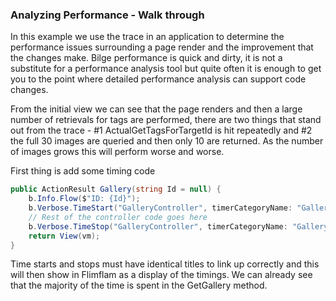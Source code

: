 
### Analyzing Performance  - Walk through

In this example we use the trace in an application to determine the performance issues surrounding a page render and the improvement that the changes make.  Bilge performance is quick and dirty, it is not a substitute for a performance analysis tool but quite often it is enough to get you to the point where detailed performance analysis can support code changes.

From the initial view we can see that the page renders and then a large number of retrievals for tags are performed, there are two things that stand out from the trace - #1 ActualGetTagsForTargetId is hit repeatedly and #2 the full 30 images are queried and then only 10 are returned.  As the number of images grows this will perform worse and worse.

First thing is add some timing code

```csharp
public ActionResult Gallery(string Id = null) {
    b.Info.Flow($"ID: {Id}");
    b.Verbose.TimeStart("GalleryController", timerCategoryName: "GalleryEndToEnd");
    // Rest of the controller code goes here
    b.Verbose.TimeStop("GalleryController", timerCategoryName: "GalleryEndToEnd");
    return View(vm);
}

```

Time starts and stops must have identical titles to link up correctly and this will then show in Flimflam as a display of the timings. We can already see that the majority of the time is spent in the GetGallery method.